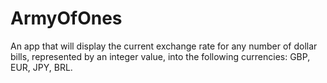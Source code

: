 # ArmyOfOnes
An app that will display the current exchange rate for any number of dollar bills, represented by an integer value, into the following currencies: GBP, EUR, JPY, BRL.
